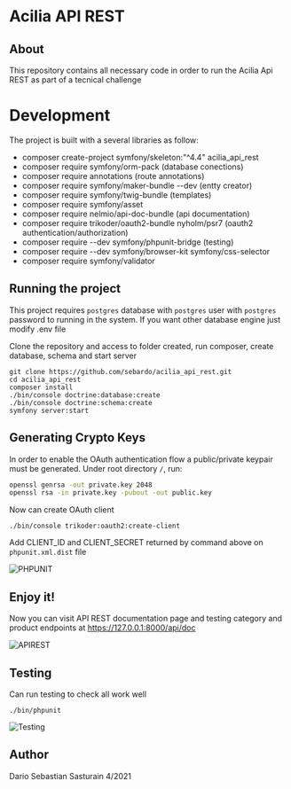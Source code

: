 
Acilia API REST
=============

About
-----

This repository contains all necessary code in order to run the Acilia Api REST as part of a tecnical challenge

Development
===========

The project is built with a several libraries as follow:

- composer create-project symfony/skeleton:"^4.4" acilia_api_rest
- composer require symfony/orm-pack (database conections)
- composer require annotations (route annotations)
- composer require symfony/maker-bundle --dev (entty creator)
- composer require symfony/twig-bundle (templates)
- composer require symfony/asset 
- composer require nelmio/api-doc-bundle (api documentation)
- composer require trikoder/oauth2-bundle nyholm/psr7 (oauth2 authentication/authorization)
- composer require --dev symfony/phpunit-bridge (testing)
- composer require --dev symfony/browser-kit symfony/css-selector 
- composer require symfony/validator

Running the project 
---------------------------------------

This project requires `postgres` database with `postgres` user with `postgres` password to running in the system. If you want other database engine just modify .env file

Clone the repository and access to folder created, run composer, create database, schema and start server 
```
git clone https://github.com/sebardo/acilia_api_rest.git
cd acilia_api_rest
composer install
./bin/console doctrine:database:create
./bin/console doctrine:schema:create
symfony server:start
```

Generating Crypto Keys
----------------------

In order to enable the OAuth authentication flow a public/private keypair
must be generated. Under root directory `/`, run:

```bash
openssl genrsa -out private.key 2048
openssl rsa -in private.key -pubout -out public.key
```

Now can create OAuth client 
```
./bin/console trikoder:oauth2:create-client
```
Add CLIENT_ID and CLIENT_SECRET returned by command above on `phpunit.xml.dist` file

![PHPUNIT](https://i.ibb.co/544CBy6/phpunit.png)

Enjoy it!
----------------------
Now you can visit API REST documentation page and testing category and product endpoints at
https://127.0.0.1:8000/api/doc

![APIREST](https://i.ibb.co/m4jTKVG/docs.png)

Testing
----------------------
Can run testing to check all work well

```
./bin/phpunit
```

![Testing](https://i.ibb.co/4dvfnvy/test.png)

Author
------

Dario Sebastian Sasturain 4/2021

